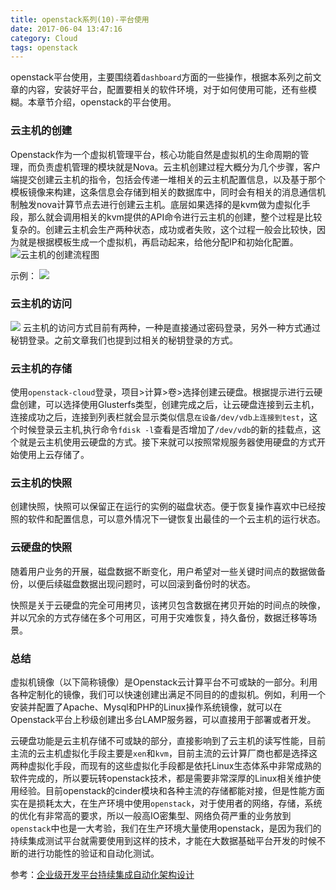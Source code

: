 ```yaml
---
title: openstack系列(10)-平台使用
date: 2017-06-04 13:47:16
category: Cloud
tags: openstack
---
```

openstack平台使用，主要围绕着`dashboard`方面的一些操作，根据本系列之前文章的内容，安装好平台，配置要相关的软件环境，对于如何使用可能，还有些模糊。本章节介绍，openstack的平台使用。

### 云主机的创建
Openstack作为一个虚拟机管理平台，核心功能自然是虚拟机的生命周期的管理，而负责虚机管理的模块就是Nova。云主机创建过程大概分为几个步骤，客户端提交创建云主机的指令，包括会传递一堆相关的云主机配置信息，以及基于那个模板镜像来构建，这条信息会存储到相关的数据库中，同时会有相关的消息通信机制触发nova计算节点去进行创建云主机。底层如果选择的是kvm做为虚拟化手段，那么就会调用相关的kvm提供的API命令进行云主机的创建，整个过程是比较复杂的。创建云主机会生产两种状态，成功或者失败，这个过程一般会比较快，因为就是根据模板生成一个虚拟机，再启动起来，给他分配IP和初始化配置。
![云主机的创建流程图](https://github.com/itweet/labs/raw/master/openstack-series/img/create-nova-compute-process.png)

示例：
![](https://github.com/itweet/labs/raw/master/openstack-series/img/cloud_host_create.gif)

### 云主机的访问
![](https://github.com/itweet/labs/raw/master/openstack-series/img/access_cloud_host.gif)
云主机的访问方式目前有两种，一种是直接通过密码登录，另外一种方式通过秘钥登录。之前文章我们也提到过相关的秘钥登录的方式。

### 云主机的存储
使用`openstack-cloud`登录，项目>计算>卷>选择创建云硬盘。根据提示进行云硬盘创建，可以选择使用Glusterfs类型，创建完成之后，让云硬盘连接到云主机，连接成功之后，连接到列表栏就会显示类似信息`在设备/dev/vdb上连接到test`，这个时候登录云主机,执行命令`fdisk -l`查看是否增加了`/dev/vdb`的新的挂载点，这个就是云主机使用云硬盘的方式。接下来就可以按照常规服务器使用硬盘的方式开始使用上云存储了。

### 云主机的快照
创建快照，快照可以保留正在运行的实例的磁盘状态。便于恢复操作喜欢中已经按照的软件和配置信息，可以意外情况下一键恢复出最佳的一个云主机的运行状态。

### 云硬盘的快照
随着用户业务的开展，磁盘数据不断变化，用户希望对一些关键时间点的数据做备份，以便后续磁盘数据出现问题时，可以回滚到备份时的状态。
 
快照是关于云硬盘的完全可用拷贝，该拷贝包含数据在拷贝开始的时间点的映像，并以冗余的方式存储在多个可用区，可用于灾难恢复，持久备份，数据迁移等场景。

### 总结

虚拟机镜像（以下简称镜像）是Openstack云计算平台不可或缺的一部分。利用各种定制化的镜像，我们可以快速创建出满足不同目的的虚拟机。例如，利用一个安装并配置了Apache、Mysql和PHP的Linux操作系统镜像，就可以在Openstack平台上秒级创建出多台LAMP服务器，可以直接用于部署或者开发。

云硬盘功能是云主机存储不可或缺的部分，直接影响到了云主机的读写性能，目前主流的云主机虚拟化手段主要是`xen`和`kvm`，目前主流的云计算厂商也都是选择这两种虚拟化手段，而现有的这些虚拟化手段都是依托Linux生态体系中非常成熟的软件完成的，所以要玩转openstack技术，都是需要非常深厚的Linux相关维护使用经验。目前openstack的cinder模块和各种主流的存储都能对接，但是性能方面实在是损耗太大，在生产环境中使用`openstack`，对于使用者的网络，存储，系统的优化有非常高的要求，所以一般高IO密集型、网络负荷严重的业务放到`openstack`中也是一大考验，我们在生产环境大量使用openstack，是因为我们的持续集成测试平台就需要使用到这样的技术，才能在大数据基础平台开发的时候不断的进行功能性的验证和自动化测试。

参考：[企业级开发平台持续集成自动化架构设计](http://www.itweet.cn/blog/2016/05/05/%E4%BC%81%E4%B8%9A%E7%BA%A7%E5%BC%80%E5%8F%91%E5%B9%B3%E5%8F%B0%E6%8C%81%E7%BB%AD%E9%9B%86%E6%88%90%E8%87%AA%E5%8A%A8%E5%8C%96%E6%9E%B6%E6%9E%84%E8%AE%BE%E8%AE%A1)


